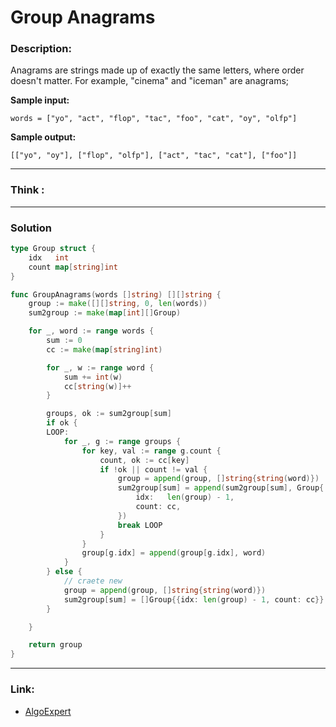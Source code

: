 # Group Anagrams

### Description:  
Anagrams are strings made up of exactly the same letters, where order doesn't matter. For example, "cinema" and "iceman" are anagrams;

**Sample input:**  
```
words = ["yo", "act", "flop", "tac", "foo", "cat", "oy", "olfp"]

```

**Sample output:**  
```
[["yo", "oy"], ["flop", "olfp"], ["act", "tac", "cat"], ["foo"]]
```


---
### Think :

---
### Solution
```go
type Group struct {
	idx   int
	count map[string]int
}

func GroupAnagrams(words []string) [][]string {
	group := make([][]string, 0, len(words))
	sum2group := make(map[int][]Group)

	for _, word := range words {
		sum := 0
		cc := make(map[string]int)

		for _, w := range word {
			sum += int(w)
			cc[string(w)]++
		}

		groups, ok := sum2group[sum]
		if ok {
		LOOP:
			for _, g := range groups {
				for key, val := range g.count {
					count, ok := cc[key]
					if !ok || count != val {
						group = append(group, []string{string(word)})
						sum2group[sum] = append(sum2group[sum], Group{
							idx:   len(group) - 1,
							count: cc,
						})
						break LOOP
					}
				}
				group[g.idx] = append(group[g.idx], word)
			}
		} else {
			// craete new
			group = append(group, []string{string(word)})
			sum2group[sum] = []Group{{idx: len(group) - 1, count: cc}}
		}

	}

	return group
}


```




---

### Link:
- [AlgoExpert](https://www.algoexpert.io/questions/group-anagrams)